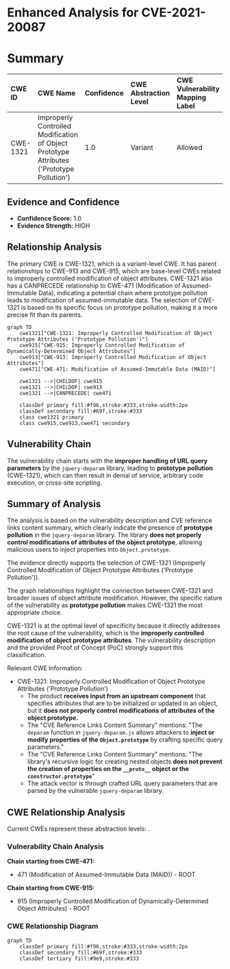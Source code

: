 # Enhanced Analysis for CVE-2021-20087

# Summary
| CWE ID    | CWE Name                                                                      | Confidence | CWE Abstraction Level | CWE Vulnerability Mapping Label | CWE-Vulnerability Mapping Notes |
| :-------- | :---------------------------------------------------------------------------- | :--------- | :-------------------- | :------------------------------ | :------------------------------ |
| CWE-1321 | Improperly Controlled Modification of Object Prototype Attributes ('Prototype Pollution') | 1.0        | Variant             | Allowed                       | Primary CWE                     |

## Evidence and Confidence

*   **Confidence Score:** 1.0
*   **Evidence Strength:** HIGH

## Relationship Analysis
The primary CWE is CWE-1321, which is a variant-level CWE. It has parent relationships to CWE-913 and CWE-915, which are base-level CWEs related to improperly controlled modification of object attributes. CWE-1321 also has a CANPRECEDE relationship to CWE-471 (Modification of Assumed-Immutable Data), indicating a potential chain where prototype pollution leads to modification of assumed-immutable data. The selection of CWE-1321 is based on its specific focus on prototype pollution, making it a more precise fit than its parents.

```mermaid
graph TD
    cwe1321["CWE-1321: Improperly Controlled Modification of Object Prototype Attributes ('Prototype Pollution')"]
    cwe915["CWE-915: Improperly Controlled Modification of Dynamically-Determined Object Attributes"]
    cwe913["CWE-913: Improperly Controlled Modification of Object Attributes"]
    cwe471["CWE-471: Modification of Assumed-Immutable Data (MAID)"]

    cwe1321 -->|CHILDOF| cwe915
    cwe1321 -->|CHILDOF| cwe913
    cwe1321 -->|CANPRECEDE| cwe471
    
    classDef primary fill:#f96,stroke:#333,stroke-width:2px
    classDef secondary fill:#69f,stroke:#333
    class cwe1321 primary
    class cwe915,cwe913,cwe471 secondary
```

## Vulnerability Chain
The vulnerability chain starts with the **improper handling of URL query parameters** by the `jquery-deparam` library, leading to **prototype pollution** (CWE-1321), which can then result in denial of service, arbitrary code execution, or cross-site scripting.

## Summary of Analysis
The analysis is based on the vulnerability description and CVE reference links content summary, which clearly indicate the presence of **prototype pollution** in the `jquery-deparam` library. The library **does not properly control modifications of attributes of the object prototype**, allowing malicious users to inject properties into `Object.prototype`.

The evidence directly supports the selection of CWE-1321 (Improperly Controlled Modification of Object Prototype Attributes ('Prototype Pollution')).

The graph relationships highlight the connection between CWE-1321 and broader issues of object attribute modification. However, the specific nature of the vulnerability as **prototype pollution** makes CWE-1321 the most appropriate choice.

CWE-1321 is at the optimal level of specificity because it directly addresses the root cause of the vulnerability, which is the **improperly controlled modification of object prototype attributes**. The vulnerability description and the provided Proof of Concept (PoC) strongly support this classification.

Relevant CWE Information:
- CWE-1321: Improperly Controlled Modification of Object Prototype Attributes ('Prototype Pollution')
  - The product **receives input from an upstream component** that specifies attributes that are to be initialized or updated in an object, but it **does not properly control modifications of attributes of the object prototype.**
  - The "CVE Reference Links Content Summary" mentions: "The `deparam` function in `jquery-deparam.js` allows attackers to **inject or modify properties of the `Object.prototype`** by crafting specific query parameters."
  - The "CVE Reference Links Content Summary" mentions: "The library's recursive logic for creating nested objects **does not prevent the creation of properties on the `__proto__` object or the `constructor.prototype`**"
  - The attack vector is through crafted URL query parameters that are parsed by the vulnerable `jquery-deparam` library.


## CWE Relationship Analysis

Current CWEs represent these abstraction levels: .


### Vulnerability Chain Analysis

**Chain starting from CWE-471:**
- 471 (Modification of Assumed-Immutable Data (MAID)) - ROOT


**Chain starting from CWE-915:**
- 915 (Improperly Controlled Modification of Dynamically-Determined Object Attributes) - ROOT



### CWE Relationship Diagram

```mermaid
graph TD
    classDef primary fill:#f96,stroke:#333,stroke-width:2px
    classDef secondary fill:#69f,stroke:#333
    classDef tertiary fill:#9e9,stroke:#333
```